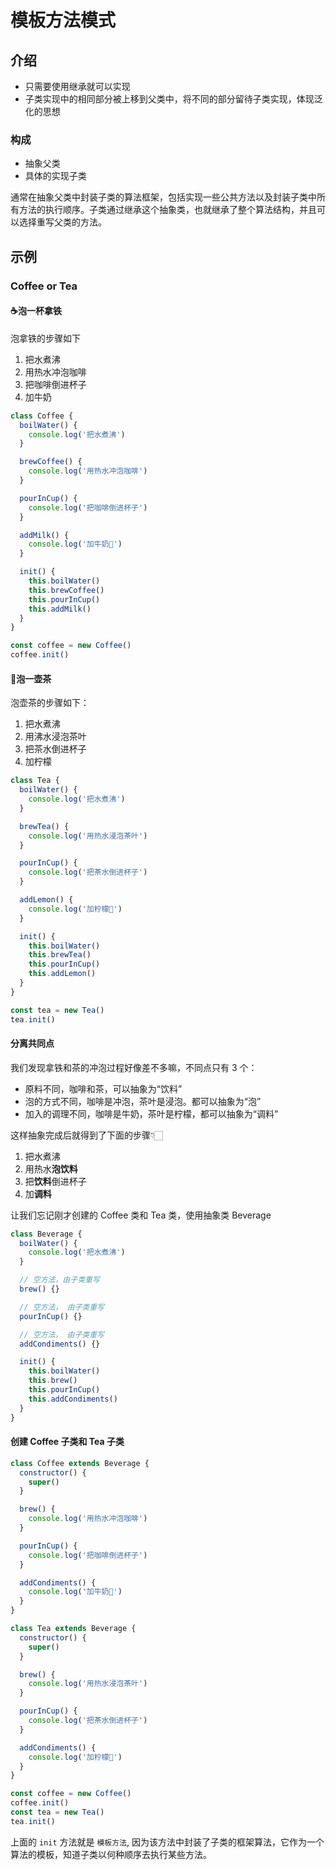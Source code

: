# 模板方法模式

## 介绍

- 只需要使用继承就可以实现
- 子类实现中的相同部分被上移到父类中，将不同的部分留待子类实现，体现泛化的思想
  
### 构成

- 抽象父类
- 具体的实现子类

通常在抽象父类中封装子类的算法框架，包括实现一些公共方法以及封装子类中所有方法的执行顺序。子类通过继承这个抽象类，也就继承了整个算法结构，并且可以选择重写父类的方法。

## 示例

### Coffee or Tea

#### ☕️泡一杯拿铁

泡拿铁的步骤如下

1. 把水煮沸
2. 用热水冲泡咖啡
3. 把咖啡倒进杯子
4. 加牛奶

```js
class Coffee {
  boilWater() {
    console.log('把水煮沸')
  }

  brewCoffee() {
    console.log('用热水冲泡咖啡')
  }

  pourInCup() {
    console.log('把咖啡倒进杯子')
  }

  addMilk() {
    console.log('加牛奶🥛')
  }

  init() {
    this.boilWater()
    this.brewCoffee()
    this.pourInCup()
    this.addMilk()
  }
}

const coffee = new Coffee()
coffee.init()
```

#### 🍵泡一壶茶

泡壶茶的步骤如下：

1. 把水煮沸
2. 用沸水浸泡茶叶
3. 把茶水倒进杯子
4. 加柠檬

```js
class Tea {
  boilWater() {
    console.log('把水煮沸')
  }

  brewTea() {
    console.log('用热水浸泡茶叶')
  }

  pourInCup() {
    console.log('把茶水倒进杯子')
  }

  addLemon() {
    console.log('加柠檬🍋')
  }

  init() {
    this.boilWater()
    this.brewTea()
    this.pourInCup()
    this.addLemon()
  }
}

const tea = new Tea()
tea.init()
```

#### 分离共同点

我们发现拿铁和茶的冲泡过程好像差不多嘛，不同点只有 3 个：

- 原料不同，咖啡和茶，可以抽象为“饮料”
- 泡的方式不同，咖啡是冲泡，茶叶是浸泡。都可以抽象为“泡”
- 加入的调理不同，咖啡是牛奶，茶叶是柠檬，都可以抽象为“调料”

这样抽象完成后就得到了下面的步骤👇🏻

1. 把水煮沸
2. 用热水**泡饮料**
3. 把**饮料**倒进杯子
4. 加**调料**

让我们忘记刚才创建的 Coffee 类和 Tea 类，使用抽象类 Beverage

```js
class Beverage {
  boilWater() {
    console.log('把水煮沸')
  }

  // 空方法，由子类重写
  brew() {}

  // 空方法， 由子类重写
  pourInCup() {}

  // 空方法， 由子类重写
  addCondiments() {}

  init() {
    this.boilWater()
    this.brew()
    this.pourInCup()
    this.addCondiments()
  }
}
```

#### 创建 Coffee 子类和 Tea 子类

```js
class Coffee extends Beverage {
  constructor() {
    super()
  }

  brew() {
    console.log('用热水冲泡咖啡')
  }

  pourInCup() {
    console.log('把咖啡倒进杯子')
  }

  addCondiments() {
    console.log('加牛奶🥛')
  }
}

class Tea extends Beverage {
  constructor() {
    super()
  }

  brew() {
    console.log('用热水浸泡茶叶')
  }

  pourInCup() {
    console.log('把茶水倒进杯子')
  }

  addCondiments() {
    console.log('加柠檬🍋')
  }
}

const coffee = new Coffee()
coffee.init()
const tea = new Tea()
tea.init()
```

上面的 `init` 方法就是 `模板方法`, 因为该方法中封装了子类的框架算法，它作为一个算法的模板，知道子类以何种顺序去执行某些方法。
